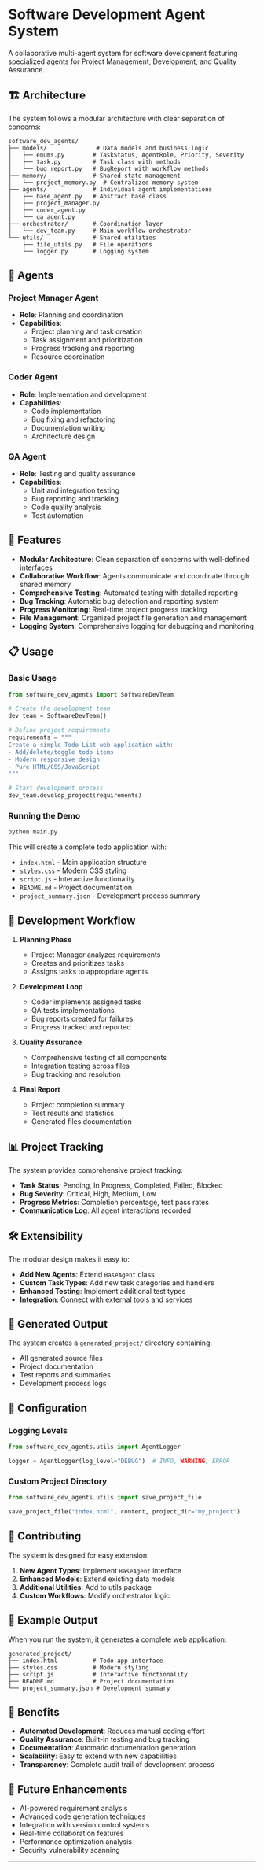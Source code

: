 # Software Development Agent System

A collaborative multi-agent system for software development featuring specialized agents for Project Management, Development, and Quality Assurance.

## 🏗️ Architecture

The system follows a modular architecture with clear separation of concerns:

```
software_dev_agents/
├── models/              # Data models and business logic
│   ├── enums.py        # TaskStatus, AgentRole, Priority, Severity
│   ├── task.py         # Task class with methods
│   └── bug_report.py   # BugReport with workflow methods
├── memory/             # Shared state management
│   └── project_memory.py  # Centralized memory system
├── agents/             # Individual agent implementations
│   ├── base_agent.py   # Abstract base class
│   ├── project_manager.py
│   ├── coder_agent.py
│   └── qa_agent.py
├── orchestrator/       # Coordination layer
│   └── dev_team.py     # Main workflow orchestrator
└── utils/              # Shared utilities
    ├── file_utils.py   # File operations
    └── logger.py       # Logging system
```

## 🤖 Agents

### Project Manager Agent
- **Role**: Planning and coordination
- **Capabilities**:
  - Project planning and task creation
  - Task assignment and prioritization
  - Progress tracking and reporting
  - Resource coordination

### Coder Agent
- **Role**: Implementation and development
- **Capabilities**:
  - Code implementation
  - Bug fixing and refactoring
  - Documentation writing
  - Architecture design

### QA Agent
- **Role**: Testing and quality assurance
- **Capabilities**:
  - Unit and integration testing
  - Bug reporting and tracking
  - Code quality analysis
  - Test automation

## 🚀 Features

- **Modular Architecture**: Clean separation of concerns with well-defined interfaces
- **Collaborative Workflow**: Agents communicate and coordinate through shared memory
- **Comprehensive Testing**: Automated testing with detailed reporting
- **Bug Tracking**: Automatic bug detection and reporting system
- **Progress Monitoring**: Real-time project progress tracking
- **File Management**: Organized project file generation and management
- **Logging System**: Comprehensive logging for debugging and monitoring

## 📋 Usage

### Basic Usage

```python
from software_dev_agents import SoftwareDevTeam

# Create the development team
dev_team = SoftwareDevTeam()

# Define project requirements
requirements = """
Create a simple Todo List web application with:
- Add/delete/toggle todo items
- Modern responsive design
- Pure HTML/CSS/JavaScript
"""

# Start development process
dev_team.develop_project(requirements)
```

### Running the Demo

```bash
python main.py
```

This will create a complete todo application with:
- `index.html` - Main application structure
- `styles.css` - Modern CSS styling
- `script.js` - Interactive functionality
- `README.md` - Project documentation
- `project_summary.json` - Development process summary

## 🔄 Development Workflow

1. **Planning Phase**
   - Project Manager analyzes requirements
   - Creates and prioritizes tasks
   - Assigns tasks to appropriate agents

2. **Development Loop**
   - Coder implements assigned tasks
   - QA tests implementations
   - Bug reports created for failures
   - Progress tracked and reported

3. **Quality Assurance**
   - Comprehensive testing of all components
   - Integration testing across files
   - Bug tracking and resolution

4. **Final Report**
   - Project completion summary
   - Test results and statistics
   - Generated files documentation

## 📊 Project Tracking

The system provides comprehensive project tracking:

- **Task Status**: Pending, In Progress, Completed, Failed, Blocked
- **Bug Severity**: Critical, High, Medium, Low
- **Progress Metrics**: Completion percentage, test pass rates
- **Communication Log**: All agent interactions recorded

## 🛠️ Extensibility

The modular design makes it easy to:

- **Add New Agents**: Extend `BaseAgent` class
- **Custom Task Types**: Add new task categories and handlers
- **Enhanced Testing**: Implement additional test types
- **Integration**: Connect with external tools and services

## 📁 Generated Output

The system creates a `generated_project/` directory containing:

- All generated source files
- Project documentation
- Test reports and summaries
- Development process logs

## 🔧 Configuration

### Logging Levels
```python
from software_dev_agents.utils import AgentLogger

logger = AgentLogger(log_level="DEBUG")  # INFO, WARNING, ERROR
```

### Custom Project Directory
```python
from software_dev_agents.utils import save_project_file

save_project_file("index.html", content, project_dir="my_project")
```

## 🤝 Contributing

The system is designed for easy extension:

1. **New Agent Types**: Implement `BaseAgent` interface
2. **Enhanced Models**: Extend existing data models
3. **Additional Utilities**: Add to utils package
4. **Custom Workflows**: Modify orchestrator logic

## 📝 Example Output

When you run the system, it generates a complete web application:

```
generated_project/
├── index.html          # Todo app interface
├── styles.css          # Modern styling
├── script.js           # Interactive functionality
├── README.md           # Project documentation
└── project_summary.json # Development summary
```

## 🎯 Benefits

- **Automated Development**: Reduces manual coding effort
- **Quality Assurance**: Built-in testing and bug tracking
- **Documentation**: Automatic documentation generation
- **Scalability**: Easy to extend with new capabilities
- **Transparency**: Complete audit trail of development process

## 🔮 Future Enhancements

- AI-powered requirement analysis
- Advanced code generation techniques
- Integration with version control systems
- Real-time collaboration features
- Performance optimization analysis
- Security vulnerability scanning

---
